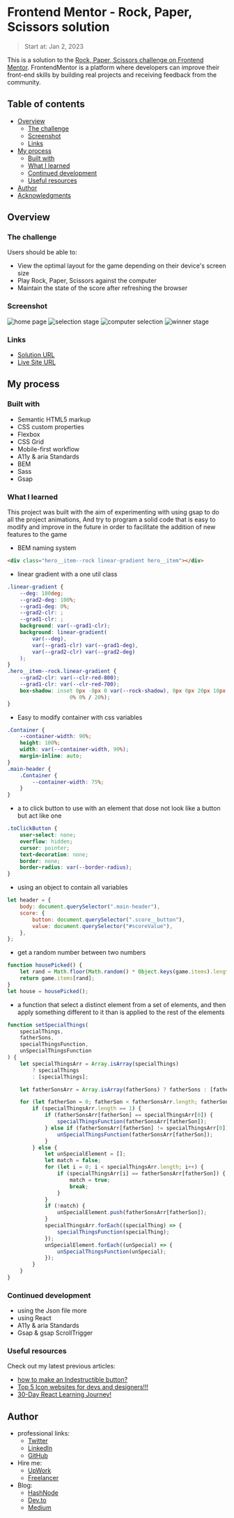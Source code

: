 # Frontend Mentor - Rock, Paper, Scissors solution
> Start at: Jan 2, 2023


This is a solution to the [Rock, Paper, Scissors challenge on Frontend Mentor](https://www.frontendmentor.io/challenges/rock-paper-scissors-game-pTgwgvgH). FrontendMentor is a platform where developers can improve their front-end skills by building real projects and receiving feedback from the community.

## Table of contents

-   [Overview](#overview)
    -   [The challenge](#the-challenge)
    -   [Screenshot](#screenshot)
    -   [Links](#links)
-   [My process](#my-process)
    -   [Built with](#built-with)
    -   [What I learned](#what-i-learned)
    -   [Continued development](#continued-development)
    -   [Useful resources](#useful-resources)
-   [Author](#author)
-   [Acknowledgments](#acknowledgments)

## Overview

### The challenge

Users should be able to:

-   View the optimal layout for the game depending on their device's screen size
-   Play Rock, Paper, Scissors against the computer
-   Maintain the state of the score after refreshing the browser

### Screenshot

![home page](./design/original/desktop-step-1.jpg)
![selection stage](./design/original/desktop-step-2.jpg)
![computer selection](./design/original/desktop-step-3.jpg)
![winner stage](./design/original/desktop-step-4-win.jpg)

### Links

-   [Solution URL](https://www.frontendmentor.io/solutions/rock-paper-scissors-game-mtr0w2yySQ)
-   [Live Site URL](https://ymhaah.github.io/TRAIN-FEM_rock-paper-scissors/)

## My process

### Built with

-   Semantic HTML5 markup
-   CSS custom properties
-   Flexbox
-   CSS Grid
-   Mobile-first workflow
-   A11y & aria Standards
-   BEM
-   Sass
-   Gsap

### What I learned

This project was built with the aim of experimenting with using gsap to do all the project animations, And try to program a solid code that is easy to modify and improve in the future in order to facilitate the addition of new features to the game

-   BEM naming system

```html
<div class="hero__item--rock linear-gradient hero__item"></div>
```

-   linear gradient with a one util class

```css
.linear-gradient {
	--deg: 180deg;
	--grad2-deg: 100%;
	--grad1-deg: 0%;
	--grad2-clr: ;
	--grad1-clr: ;
	background: var(--grad1-clr);
	background: linear-gradient(
		var(--deg),
		var(--grad1-clr) var(--grad1-deg),
		var(--grad2-clr) var(--grad2-deg)
	);
}
.hero__item--rock.linear-gradient {
	--grad2-clr: var(--clr-red-800);
	--grad1-clr: var(--clr-red-700);
	box-shadow: inset 0px -8px 0 var(--rock-shadow), 0px 0px 20px 10px hsl(0deg
					0% 0% / 20%);
}
```

-   Easy to modify container with css variables

```css
.Container {
	--container-width: 90%;
	height: 100%;
	width: var(--container-width, 90%);
	margin-inline: auto;
}
.main-header {
	.Container {
		--container-width: 75%;
	}
}
```

-   a to click button to use with an element that dose not look like a button but act like one

```css
.toClickButton {
	user-select: none;
	overflow: hidden;
	cursor: pointer;
	text-decoration: none;
	border: none;
	border-radius: var(--border-radius);
}
```

-   using an object to contain all variables

```js
let header = {
	body: document.querySelector(".main-header"),
	score: {
		button: document.querySelector(".score__button"),
		value: document.querySelector("#scoreValue"),
	},
};
```

-   get a random number between two numbers

```js
function housePicked() {
	let rand = Math.floor(Math.random() * Object.keys(game.items).length);
	return game.items[rand];
}
let house = housePicked();
```

-   a function that select a distinct element from a set of elements, and then apply something different to it than is applied to the rest of the elements

```js
function setSpecialThings(
	specialThings,
	fatherSons,
	specialThingsFunction,
	unSpecialThingsFunction
) {
	let specialThingsArr = Array.isArray(specialThings)
		? specialThings
		: [specialThings];

	let fatherSonsArr = Array.isArray(fatherSons) ? fatherSons : [fatherSons];

	for (let fatherSon = 0; fatherSon < fatherSonsArr.length; fatherSon++) {
		if (specialThingsArr.length == 1) {
			if (fatherSonsArr[fatherSon] == specialThingsArr[0]) {
				specialThingsFunction(fatherSonsArr[fatherSon]);
			} else if (fatherSonsArr[fatherSon] != specialThingsArr[0]) {
				unSpecialThingsFunction(fatherSonsArr[fatherSon]);
			}
		} else {
			let unSpecialElement = [];
			let match = false;
			for (let i = 0; i < specialThingsArr.length; i++) {
				if (specialThingsArr[i] == fatherSonsArr[fatherSon]) {
					match = true;
					break;
				}
			}
			if (!match) {
				unSpecialElement.push(fatherSonsArr[fatherSon]);
			}
			specialThingsArr.forEach((specialThing) => {
				specialThingsFunction(specialThing);
			});
			unSpecialElement.forEach((unSpecial) => {
				unSpecialThingsFunction(unSpecial);
			});
		}
	}
}
```

### Continued development

-   using the Json file more
-   using React
-   A11y & aria Standards
-   Gsap & gsap ScrollTrigger

### Useful resources

Check out my latest previous articles:

-   [how to make an Indestructible button?](https://dev.to/ymhaah/how-to-make-an-indestructible-button-3f2h)
-   [Top 5 Icon websites for devs and designers!!!](https://dev.to/ymhaah/top-5-icon-websites-for-devs-and-designers-53mh)
-   [30-Day React Learning Journey!](https://dev.to/ymhaah/series/20473)

## Author

-   professional links:
    -   [Twitter](https://twitter.com/hafanwi)
    -   [LinkedIn](https://www.linkedin.com/in/youssef-hafnawy/)
    -   [GitHub](https://github.com/ymhaah)
-   Hire me:
    -   [UpWork](https://www.upwork.com/services/product/development-it-a-custom-and-responsive-websites-in-wordpress-1577236892828233728?ref=project_share)
    -   [Freelancer](https://freelancer.com/u/ymhaah)
-   Blog:
    -   [HashNode](https://hafnawi.hashnode.dev/)
    -   [Dev.to](https://dev.to/ymhaah)
    -   [Medium](https://medium.com/@ymhaah250)
